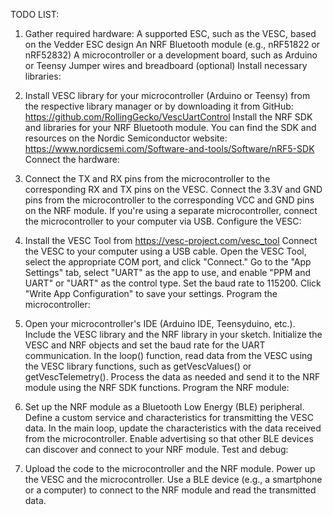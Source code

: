 TODO LIST:
1. Gather required hardware:
A supported ESC, such as the VESC, based on the Vedder ESC design
An NRF Bluetooth module (e.g., nRF51822 or nRF52832)
A microcontroller or a development board, such as Arduino or Teensy
Jumper wires and breadboard (optional)
Install necessary libraries:

2. Install VESC library for your microcontroller (Arduino or Teensy) from the respective library manager or by downloading it from GitHub: https://github.com/RollingGecko/VescUartControl
Install the NRF SDK and libraries for your NRF Bluetooth module. You can find the SDK and resources on the Nordic Semiconductor website: https://www.nordicsemi.com/Software-and-tools/Software/nRF5-SDK
Connect the hardware:

3. Connect the TX and RX pins from the microcontroller to the corresponding RX and TX pins on the VESC.
Connect the 3.3V and GND pins from the microcontroller to the corresponding VCC and GND pins on the NRF module.
If you're using a separate microcontroller, connect the microcontroller to your computer via USB.
Configure the VESC:

4. Install the VESC Tool from https://vesc-project.com/vesc_tool
Connect the VESC to your computer using a USB cable.
Open the VESC Tool, select the appropriate COM port, and click "Connect."
Go to the "App Settings" tab, select "UART" as the app to use, and enable "PPM and UART" or "UART" as the control type.
Set the baud rate to 115200.
Click "Write App Configuration" to save your settings.
Program the microcontroller:

5. Open your microcontroller's IDE (Arduino IDE, Teensyduino, etc.).
Include the VESC library and the NRF library in your sketch.
Initialize the VESC and NRF objects and set the baud rate for the UART communication.
In the loop() function, read data from the VESC using the VESC library functions, such as getVescValues() or getVescTelemetry().
Process the data as needed and send it to the NRF module using the NRF SDK functions.
Program the NRF module:

6. Set up the NRF module as a Bluetooth Low Energy (BLE) peripheral.
Define a custom service and characteristics for transmitting the VESC data.
In the main loop, update the characteristics with the data received from the microcontroller.
Enable advertising so that other BLE devices can discover and connect to your NRF module.
Test and debug:

7. Upload the code to the microcontroller and the NRF module.
Power up the VESC and the microcontroller.
Use a BLE device (e.g., a smartphone or a computer) to connect to the NRF module and read the transmitted data.